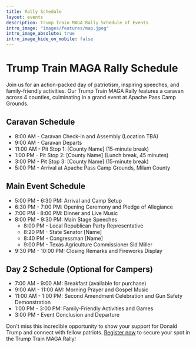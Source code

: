 ```yaml
---
title: Rally Schedule
layout: events
description: Trump Train MAGA Rally Schedule of Events
intro_image: "images/features/map.jpeg"
intro_image_absolute: true
intro_image_hide_on_mobile: false
---
```


# Trump Train MAGA Rally Schedule

Join us for an action-packed day of patriotism, inspiring speeches, and family-friendly activities. Our Trump Train MAGA Rally features a caravan across 4 counties, culminating in a grand event at Apache Pass Camp Grounds.

## Caravan Schedule

- 8:00 AM - Caravan Check-in and Assembly (Location TBA)
- 9:00 AM - Caravan Departs
- 11:00 AM - Pit Stop 1: [County Name] (15-minute break)
- 1:00 PM - Pit Stop 2: [County Name] (Lunch break, 45 minutes)
- 3:00 PM - Pit Stop 3: [County Name] (15-minute break)
- 5:00 PM - Arrival at Apache Pass Camp Grounds, Milam County

## Main Event Schedule

- 5:00 PM - 6:30 PM: Arrival and Camp Setup
- 6:30 PM - 7:00 PM: Opening Ceremony and Pledge of Allegiance
- 7:00 PM - 8:00 PM: Dinner and Live Music
- 8:00 PM - 9:30 PM: Main Stage Speeches
  - 8:00 PM - Local Republican Party Representative
  - 8:20 PM - State Senator [Name]
  - 8:40 PM - Congressman [Name]
  - 9:00 PM - Texas Agriculture Commissioner Sid Miller
- 9:30 PM - 10:00 PM: Closing Remarks and Fireworks Display

## Day 2 Schedule (Optional for Campers)

- 7:00 AM - 9:00 AM: Breakfast (available for purchase)
- 9:00 AM - 11:00 AM: Morning Prayer and Gospel Music
- 11:00 AM - 1:00 PM: Second Amendment Celebration and Gun Safety Demonstration
- 1:00 PM - 3:00 PM: Family-Friendly Activities and Games
- 3:00 PM - Event Conclusion and Departure

Don't miss this incredible opportunity to show your support for Donald Trump and connect with fellow patriots. [Register now](/contact/) to secure your spot in the Trump Train MAGA Rally!
